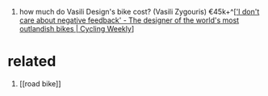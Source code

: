 1. how much do Vasili Design's bike cost? (Vasili Zygouris) €45k+^[['I don't care about negative feedback' - The designer of the world's most outlandish bikes | Cycling Weekly](https://www.cyclingweekly.com/news/i-dont-care-about-negative-feedback-the-designer-of-the-worlds-most-outlandish-bikes)]

# related
1. [[road bike]]